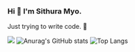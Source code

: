 ### Hi 👋 I'm Sithura Myo.
Just trying to write code.
🌱 
<!--
**sisisama/sisisama** is a ✨ _special_ ✨ repository because its `README.md` (this file) appears on your GitHub profile.
Here are some ideas to get you started:

- 🔭 I’m currently working on ...
- 🌱 I’m currently learning ...
- 👯 I’m looking to collaborate on ...
- 🤔 I’m looking for help with ...
- 💬 Ask me about ...
- 📫 How to reach me: ...
- 😄 Pronouns: ...
- ⚡ Fun fact: ...
-->
![](https://komarev.com/ghpvc/?username=sithuramyo&color=green)
![Anurag's GitHub stats](https://github-readme-stats.vercel.app/api?username=sithuramyo&show_icons=true&theme=github_dark)
![Top Langs](https://github-readme-stats.vercel.app/api/top-langs/?username=sithuramyo&hide=javascript,html,css&layout=compact&theme=github_dark)
